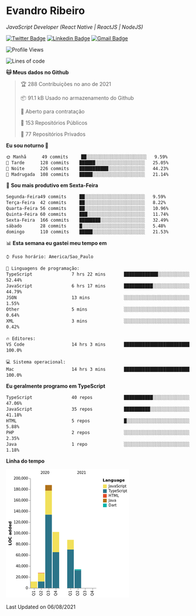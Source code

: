 # Evandro **Ribeiro**

*JavaScript Developer (React Native | ReactJS | NodeJS)*

[![Twitter Badge](https://img.shields.io/badge/-@ribeiroevandro-201B2D?style=flat-square&labelColor=201B2D&logo=twitter&logoColor=white&link=https://twitter.com/ribeiroevandro)](https://twitter.com/ribeiroevandro) 
[![Linkedin Badge](https://img.shields.io/badge/-Evandro%20Ribeiro-201B2D?style=flat-square&logo=Linkedin&logoColor=white&link=https://www.linkedin.com/in/ribeiroevandro)](https://www.linkedin.com/in/ribeiroevandro) 
[![Gmail Badge](https://img.shields.io/badge/-oi@ribeiroevandro.com.br-201B2D?style=flat-square&logo=Gmail&logoColor=white&link=mailto:oi@ribeiroevandro.com.br)](mailto:oi@ribeiroevandro.com.br)


<!--START_SECTION:waka-->
![Profile Views](http://img.shields.io/badge/Visualizac%C3%B5es%20do%20perfil-0-blue)

![Lines of code](https://img.shields.io/badge/Desde%20o%20Hello%20World%20eu%20escrevi-451287%20linhas%20de%20c%C3%B3digo-blue)

**🐱 Meus dados no Github** 

> 🏆 288 Contribuições no ano de 2021
 > 
> 📦 91.1 kB Usado no armazenamento do Github 
 > 
> 💼 Aberto para contratação
 > 
> 📜 153 Repositórios Públicos 
 > 
> 🔑 77 Repositórios Privados  
 > 
**Eu sou noturno 🦉** 

```text
🌞 Manhã      49 commits     ██░░░░░░░░░░░░░░░░░░░░░░░   9.59% 
🌆 Tarde      128 commits    ██████░░░░░░░░░░░░░░░░░░░   25.05% 
🌃 Noite      226 commits    ███████████░░░░░░░░░░░░░░   44.23% 
🌙 Madrugada  108 commits    █████░░░░░░░░░░░░░░░░░░░░   21.14%

```
📅 **Sou mais produtivo em Sexta-Feira** 

```text
Segunda-Feira49 commits     ██░░░░░░░░░░░░░░░░░░░░░░░   9.59% 
Terça-Feira  42 commits     ██░░░░░░░░░░░░░░░░░░░░░░░   8.22% 
Quarta-Feira 56 commits     ██░░░░░░░░░░░░░░░░░░░░░░░   10.96% 
Quinta-Feira 60 commits     ███░░░░░░░░░░░░░░░░░░░░░░   11.74% 
Sexta-Feira  166 commits    ████████░░░░░░░░░░░░░░░░░   32.49% 
sábado       28 commits     █░░░░░░░░░░░░░░░░░░░░░░░░   5.48% 
domingo      110 commits    █████░░░░░░░░░░░░░░░░░░░░   21.53%

```


📊 **Esta semana eu gastei meu tempo em** 

```text
⌚︎ Fuso horário: America/Sao_Paulo

💬 Linguagens de programação: 
TypeScript               7 hrs 22 mins       █████████████░░░░░░░░░░░░   52.44% 
JavaScript               6 hrs 17 mins       ███████████░░░░░░░░░░░░░░   44.79% 
JSON                     13 mins             ░░░░░░░░░░░░░░░░░░░░░░░░░   1.55% 
Other                    5 mins              ░░░░░░░░░░░░░░░░░░░░░░░░░   0.64% 
XML                      3 mins              ░░░░░░░░░░░░░░░░░░░░░░░░░   0.42%

🔥 Editores: 
VS Code                  14 hrs 3 mins       █████████████████████████   100.0%

💻 Sistema operacional: 
Mac                      14 hrs 3 mins       █████████████████████████   100.0%

```

**Eu geralmente programo em TypeScript** 

```text
TypeScript               40 repos            ███████████░░░░░░░░░░░░░░   47.06% 
JavaScript               35 repos            ██████████░░░░░░░░░░░░░░░   41.18% 
HTML                     5 repos             █░░░░░░░░░░░░░░░░░░░░░░░░   5.88% 
PHP                      2 repos             ░░░░░░░░░░░░░░░░░░░░░░░░░   2.35% 
Java                     1 repo              ░░░░░░░░░░░░░░░░░░░░░░░░░   1.18%

```


**Linha do tempo**

![Chart not found](https://raw.githubusercontent.com/ribeiroevandro/ribeiroevandro/master/charts/bar_graph.png) 


 Last Updated on 06/08/2021
<!--END_SECTION:waka-->
